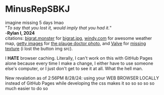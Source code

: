 # MinusRepSBKJ
imagine missing 5 days lmao  
"*To say that you lost it, would imply that you had it.*"  
                    -**Rylan I, 2024**  
citations: [bigrat.monster](https://bigrat.monster) for [bigrat.jpg](./media/bigrat.jpg), [windy.com](https://windy.com) for awesome weather map, [getty images](https://gettyimages.com) for [the plauge doctor photo](./media/theDoctor.webp), and [Valve](https://valvesoftware.com) for [missing texture](./media/forgisOnTheJeep.webp) (i lost the button img src).

I **HATE** browser caching. Literally, I can't work on this with GitHub Pages alone because every time I make a change, I either have to use someone else's computer, or I just don't get to see it at all. What the hell man.  

New revalation as of 2:56PM 8/28/24: using your WEB BROWSER LOCALLY instead of GitHub Pages while developing the css makes it so so so so so much easier to do so